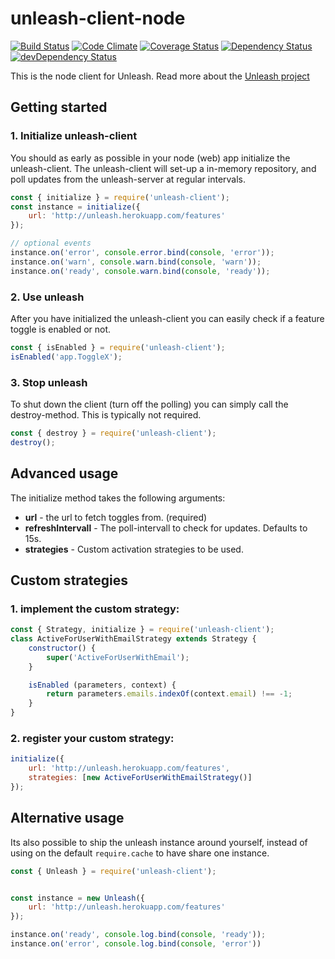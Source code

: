 # unleash-client-node
[![Build Status](https://travis-ci.org/Unleash/unleash-client-node.svg?branch=master)](https://travis-ci.org/Unleash/unleash-client-node)
[![Code Climate](https://codeclimate.com/github/finn-no/unleash-client-node/badges/gpa.svg)](https://codeclimate.com/github/finn-no/unleash-client-node)
[![Coverage Status](https://coveralls.io/repos/finn-no/unleash-client-node/badge.svg?branch=master)](https://coveralls.io/r/finn-no/unleash-client-node?branch=master)
[![Dependency Status](https://david-dm.org/finn-no/unleash-client-node.svg)](https://david-dm.org/finn-no/unleash-client-node)
[![devDependency Status](https://david-dm.org/finn-no/unleash-client-node/dev-status.svg)](https://david-dm.org/finn-no/unleash-client-node#info=devDependencies)

This is the node client for Unleash. Read more about the [Unleash project](https://github.com/finn-no/unleash)

## Getting started

### 1. Initialize unleash-client
You should as early as possible in your node (web) app initialize the
unleash-client.  The unleash-client will set-up a in-memory repository,
and poll updates from the unleash-server at regular intervals.

```js
const { initialize } = require('unleash-client');
const instance = initialize({
    url: 'http://unleash.herokuapp.com/features'
});

// optional events
instance.on('error', console.error.bind(console, 'error'));
instance.on('warn', console.warn.bind(console, 'warn'));
instance.on('ready', console.warn.bind(console, 'ready'));
```

### 2. Use unleash
After you have initialized the unleash-client you can easily check if a feature
toggle is enabled or not.

```js
const { isEnabled } = require('unleash-client');
isEnabled('app.ToggleX');
```

### 3. Stop unleash
To shut down the client (turn off the polling) you can simply call the
destroy-method. This is typically not required.

```js
const { destroy } = require('unleash-client');
destroy();
```




## Advanced usage
The initialize method takes the following arguments:

- **url** - the url to fetch toggles from. (required)
- **refreshIntervall** - The poll-intervall to check for updates. Defaults to 15s.
- **strategies** - Custom activation strategies to be used.

## Custom strategies

### 1. implement the custom strategy:
```js
const { Strategy, initialize } = require('unleash-client');
class ActiveForUserWithEmailStrategy extends Strategy {
    constructor() {
        super('ActiveForUserWithEmail');
    }

    isEnabled (parameters, context) {
        return parameters.emails.indexOf(context.email) !== -1;
    }
}
```

### 2. register your custom strategy:

```js
initialize({
    url: 'http://unleash.herokuapp.com/features',
    strategies: [new ActiveForUserWithEmailStrategy()]
});
```

## Alternative usage
Its also possible to ship the unleash instance around yourself, instead of using on the default `require.cache` to have share one instance.

```js
const { Unleash } = require('unleash-client');


const instance = new Unleash({
    url: 'http://unleash.herokuapp.com/features'
});

instance.on('ready', console.log.bind(console, 'ready'));
instance.on('error', console.log.bind(console, 'error'))

```
